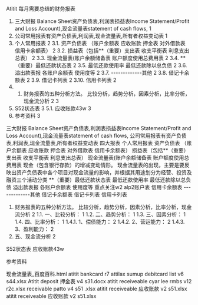 Atitit 每月需要总结的财务报表

1. 三大财报 Balance Sheet资产负债表,利润表损益表Income Statement/Profit and Loss Account),现金流量表statement of cash flows,	1
2. 公司常用报表有资产负债表,利润表,现金流量表,所有者权益变动表	1
3. 个人常用报表	2
3.1. 资产负债表 （账户余额表 应收账款 押金表 对外借款表 信用卡余额表）	2
3.2. 损益表（包括**（重要）支出表 收支平衡表 利息支出总表）	2
3.3. 现金流量表(账户余额储备表 账户额度使用总费用表	2
3.4. **（重要）最低还款状态表	2
3.5. 最低还款使用率   最低还款除以总负债	2
3.6. 溢出款表报 各账户余额表 使用度等	2
3.7. -------------其他	2
3.8. 借记卡余额表	2
3.9. 借记卡列表	2
3.10. 信用卡列表	2
4. 1. 财务报表的五种分析方法。	比较分析，趋势分析，因素分析，比率分析，现金流分析 2	3
5. S52状态表	3
5.1. 应收账款43w	3
6. 参考资料	3

三大财报 Balance Sheet资产负债表,利润表损益表Income Statement/Profit and Loss Account),现金流量表statement of cash flows,
公司常用报表有资产负债表,利润表,现金流量表,所有者权益变动表
四大报表
个人常用报表
资产负债表 （账户余额表 应收账款 押金表 对外借款表 信用卡余额表）
损益表（包括**（重要）支出表 收支平衡表 利息支出总表）
现金流量表(账户余额储备表 账户额度使用总费用表 
现金（包含银行存款）的增减变动情形。
现金流量表的出现，主要是要反映出资产负债表中各个项目对现金流量的影响，并根据其用途划分为经营、投资及融资三个活动分类
**（重要）最低还款状态表
最低还款使用率   最低还款除以总负债
溢出款表报 各账户余额表 使用度等
重点关注w2 alp2账户表 信用卡余额表
-------------其他 
借记卡余额表
借记卡列表
信用卡列表

1. 财务报表的五种分析方法。	比较分析，趋势分析，因素分析，比率分析，现金流分析	2
1.1. 一、比较分析：	1
1.2. 二、趋势分析：	1
1.3. 三、因素分析：	1
1.4. 四、比率分析：	1
1.4.1. 1、偿债能力：	2
1.4.2. 2、营运能力：	2
1.4.3. 3、盈利能力：	2
2. 五、现金流分析	2

S52状态表
应收账款43w

参考资料

现金流量表_百度百科.html
atitit bankcard r7 attilax sumup debitcard list v6 s44.xlsx
Atitit deposit 押金表 v4 s31.docx
atitit receiveable cyar lee rmbs v12 r2c.xlsx
receivable patto v4 s51 .xlsx
atitit receiveable 应收账款 v2 s51.xlsx
atitit receiveable 应收账款 v2 s51.xlsx

